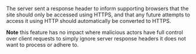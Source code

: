 The server sent a response header to inform supporting browsers that the site should only be accessed using HTTPS, and that any future attempts to access it using HTTP should automatically be converted to HTTPS.

**Note** this feature has no impact where malicious actors have full control over client requests to simply ignore server response headers it does not want to process or adhere to.
